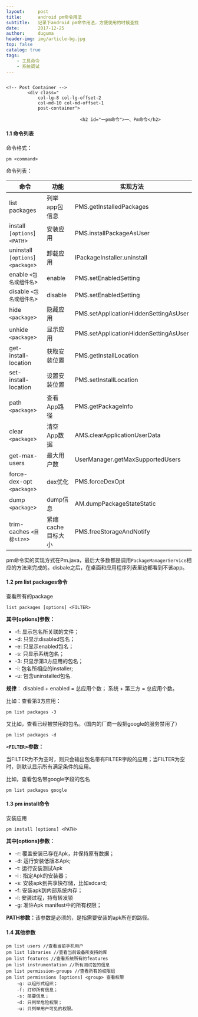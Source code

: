 ```yaml
---
layout:     post
title:      android pm命令用法
subtitle:   记录下android pm命令用法，方便使用的时候查找
date:       2017-12-25
author:     duguma
header-img: img/article-bg.jpg
top: false
catalog: true
tags:
    - 工具命令
    - 系统调试
---
```


<!-- Post Content -->
<article>
    <div class="container" style="overflow:hidden">
        <div class="row">

    <!-- Post Container -->
            <div class="
                col-lg-8 col-lg-offset-2
                col-md-10 col-md-offset-1
                post-container">

								<h2 id="一pm命令">一、Pm命令</h2>

<h4 id="11-命令列表">1.1 命令列表</h4>

<p>命令格式：</p>

<div class="language-plaintext highlighter-rouge"><div class="highlight"><pre class="highlight"><code>pm &lt;command&gt;
</code></pre></div></div>

<p>命令列表：</p>

<table>
  <thead>
    <tr>
      <th>命令</th>
      <th>功能</th>
      <th>实现方法</th>
    </tr>
  </thead>
  <tbody>
    <tr>
      <td>list packages</td>
      <td>列举app包信息</td>
      <td>PMS.getInstalledPackages</td>
    </tr>
    <tr>
      <td>install <code class="language-plaintext highlighter-rouge">[options</code>] <code class="language-plaintext highlighter-rouge">&lt;PATH</code>&gt;</td>
      <td>安装应用</td>
      <td>PMS.installPackageAsUser</td>
    </tr>
    <tr>
      <td>uninstall <code class="language-plaintext highlighter-rouge">[options</code>]<code class="language-plaintext highlighter-rouge">&lt;package</code>&gt;</td>
      <td>卸载应用</td>
      <td>IPackageInstaller.uninstall</td>
    </tr>
    <tr>
      <td>enable <code class="language-plaintext highlighter-rouge">&lt;包名或组件名</code>&gt;</td>
      <td>enable</td>
      <td>PMS.setEnabledSetting</td>
    </tr>
    <tr>
      <td>disable <code class="language-plaintext highlighter-rouge">&lt;包名或组件名</code>&gt;</td>
      <td>disable</td>
      <td>PMS.setEnabledSetting</td>
    </tr>
    <tr>
      <td>hide <code class="language-plaintext highlighter-rouge">&lt;package</code>&gt;</td>
      <td>隐藏应用</td>
      <td>PMS.setApplicationHiddenSettingAsUser</td>
    </tr>
    <tr>
      <td>unhide <code class="language-plaintext highlighter-rouge">&lt;package</code>&gt;</td>
      <td>显示应用</td>
      <td>PMS.setApplicationHiddenSettingAsUser</td>
    </tr>
    <tr>
      <td>get-install-location</td>
      <td>获取安装位置</td>
      <td>PMS.getInstallLocation</td>
    </tr>
    <tr>
      <td>set-install-location</td>
      <td>设置安装位置</td>
      <td>PMS.setInstallLocation</td>
    </tr>
    <tr>
      <td>path <code class="language-plaintext highlighter-rouge">&lt;package</code>&gt;</td>
      <td>查看App路径</td>
      <td>PMS.getPackageInfo</td>
    </tr>
    <tr>
      <td>clear <code class="language-plaintext highlighter-rouge">&lt;package</code>&gt;</td>
      <td>清空App数据</td>
      <td>AMS.clearApplicationUserData</td>
    </tr>
    <tr>
      <td>get-max-users</td>
      <td>最大用户数</td>
      <td>UserManager.getMaxSupportedUsers</td>
    </tr>
    <tr>
      <td>force-dex-opt <code class="language-plaintext highlighter-rouge">&lt;package</code>&gt;</td>
      <td>dex优化</td>
      <td>PMS.forceDexOpt</td>
    </tr>
    <tr>
      <td>dump <code class="language-plaintext highlighter-rouge">&lt;package</code>&gt;</td>
      <td>dump信息</td>
      <td>AM.dumpPackageStateStatic</td>
    </tr>
    <tr>
      <td>trim-caches <code class="language-plaintext highlighter-rouge">&lt;目标size</code>&gt;</td>
      <td>紧缩cache目标大小</td>
      <td>PMS.freeStorageAndNotify</td>
    </tr>
  </tbody>
</table>

<p>pm命令实的实现方式在Pm.java，最后大多数都是调用<code class="language-plaintext highlighter-rouge">PackageManagerService</code>相应的方法来完成的。disbale之后，在桌面和应用程序列表里边都看到不该app。</p>

<h4 id="12-pm-list-packages命令">1.2 pm list packages命令</h4>

<p>查看所有的package</p>

<div class="language-plaintext highlighter-rouge"><div class="highlight"><pre class="highlight"><code>list packages [options] &lt;FILTER&gt;
</code></pre></div></div>

<p><strong>其中[options]参数：</strong></p>

<ul>
  <li>-f: 显示包名所关联的文件；</li>
  <li>-d: 只显示disabled包名；</li>
  <li>-e: 只显示enabled包名；</li>
  <li>-s: 只显示系统包名；</li>
  <li>-3: 只显示第3方应用的包名；</li>
  <li>-i: 包名所相应的installer;</li>
  <li>-u: 包含uninstalled包名.</li>
</ul>

<p><strong>规律</strong>： disabled + enabled = 总应用个数；  系统 + 第三方 = 总应用个数。</p>

<p>比如：查看第3方应用：</p>

<div class="language-plaintext highlighter-rouge"><div class="highlight"><pre class="highlight"><code>pm list packages -3
</code></pre></div></div>

<p>又比如，查看已经被禁用的包名。（国内的厂商一般把google的服务禁用了）</p>

<div class="language-plaintext highlighter-rouge"><div class="highlight"><pre class="highlight"><code>pm list packages -d
</code></pre></div></div>

<p><strong><code class="language-plaintext highlighter-rouge">&lt;FILTER</code>&gt;参数：</strong></p>

<p>当FILTER为不为空时，则只会输出包名带有FILTER字段的应用；当FILTER为空时，则默认显示所有满足条件的应用。</p>

<p>比如，查看包名带google字段的包名</p>

<div class="language-plaintext highlighter-rouge"><div class="highlight"><pre class="highlight"><code>pm list packages google
</code></pre></div></div>

<h4 id="13-pm-install命令">1.3 pm install命令</h4>

<p>安装应用</p>

<div class="language-plaintext highlighter-rouge"><div class="highlight"><pre class="highlight"><code>pm install [options] &lt;PATH&gt;
</code></pre></div></div>

<p><strong>其中[options]参数：</strong></p>

<ul>
  <li>-r: 覆盖安装已存在Apk，并保持原有数据；</li>
  <li>-d: 运行安装低版本Apk;</li>
  <li>-t: 运行安装测试Apk</li>
  <li>-i <INSTALLER_PACKAGE_NAME>: 指定Apk的安装器；</INSTALLER_PACKAGE_NAME></li>
  <li>-s: 安装apk到共享快存储，比如sdcard;</li>
  <li>-f: 安装apk到内部系统内存；</li>
  <li>-l: 安装过程，持有转发锁</li>
  <li>-g: 准许Apk manifest中的所有权限；</li>
</ul>

<p><strong>PATH参数：</strong>该参数是必须的，是指需要安装的apk所在的路径。</p>

<h4 id="14-其他参数">1.4 其他参数</h4>

<div class="language-plaintext highlighter-rouge"><div class="highlight"><pre class="highlight"><code>pm list users //查看当前手机用户
pm list libraries //查看当前设备所支持的库
pm list features //查看系统所有的features
pm list instrumentation //所有测试包的信息
pm list permission-groups //查看所有的权限组
pm list permissions [options] &lt;group&gt; 查看权限
    -g: 以组形式组织；
    -f: 打印所有信息；
    -s: 简要信息；
    -d: 只列举危险权限；
    -u: 只列举用户可见的权限。
</code></pre></div></div>
            </div>
        </div>
    </div>
</article>